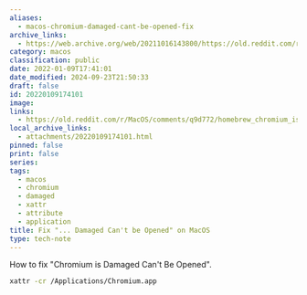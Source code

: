 ```yaml
---
aliases:
  - macos-chromium-damaged-cant-be-opened-fix
archive_links:
  - https://web.archive.org/web/20211016143800/https://old.reddit.com/r/MacOS/comments/q9d772/homebrew_chromium_is_damaged_and_cant_be_openend/
category: macos
classification: public
date: 2022-01-09T17:41:01
date_modified: 2024-09-23T21:50:33
draft: false
id: 20220109174101
image: 
links:
  - https://old.reddit.com/r/MacOS/comments/q9d772/homebrew_chromium_is_damaged_and_cant_be_openend/
local_archive_links:
  - attachments/20220109174101.html
pinned: false
print: false
series: 
tags:
  - macos
  - chromium
  - damaged
  - xattr
  - attribute
  - application
title: Fix "... Damaged Can't be Opened" on MacOS
type: tech-note
---
```


How to fix "Chromium is Damaged Can't Be Opened".

```sh
xattr -cr /Applications/Chromium.app
```